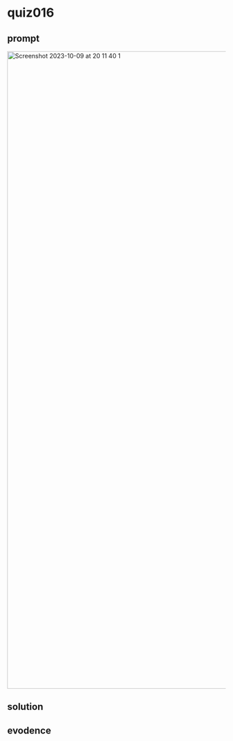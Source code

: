 # quiz016

## prompt
<img width="1470" alt="Screenshot 2023-10-09 at 20 11 40 1" src="https://github.com/ayyyane/unit1-2024/assets/142702159/ca74867a-505c-4328-b8e0-4b22ef70e6fe">

## solution

## evodence

